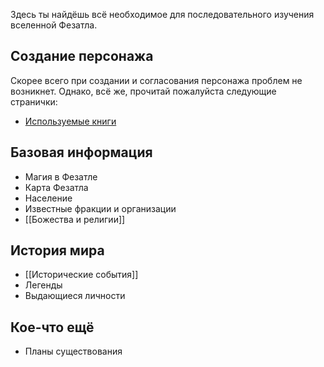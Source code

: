 Здесь ты найдёшь всё необходимое для последовательного изучения вселенной Фезатла.

## Создание персонажа

Скорее всего при создании и согласования персонажа проблем не возникнет. Однако, всё же, прочитай пожалуйста следующие странички:

* [Используемые книги](Базовые%20книги)

## Базовая информация

* Магия в Фезатле
* Карта Фезатла
* Население
* Известные фракции и организации
* [[Божества и религии]]

## История мира

* [[Исторические события]]
* Легенды
* Выдающиеся личности

## Кое-что ещё

* Планы существования